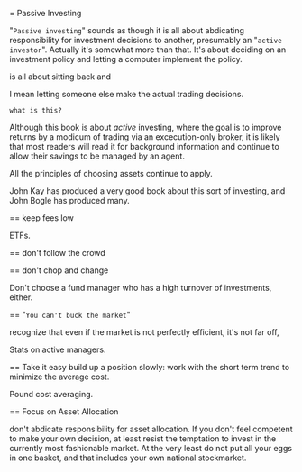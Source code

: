 = Passive Investing

"`Passive investing`" sounds as though it is all about abdicating responsibility for investment decisions to another, presumably an "`active investor`". 
Actually it's somewhat more than that. 
It's about deciding on an investment policy and letting a computer implement the policy.



is all about sitting back and 

I mean letting someone else make the actual trading decisions.

`what is this?`

Although this book is about _active_ investing, where the goal is to improve returns by a modicum of trading via an excecution-only broker, it is likely that most readers will read it for background information and continue to allow their savings to be managed by an agent.



All the principles of choosing assets continue to apply.

John Kay has produced a very good book about this sort of investing, and John Bogle has produced many.

== keep fees low

ETFs. 

== don't follow the crowd

== don't chop and change

Don't choose a fund manager who has a high turnover of investments, either.

== "`You can't buck the market`"

recognize that even if the market is not perfectly efficient, it's not far off,

Stats on active managers.



== Take it easy
build up a position slowly: work with the short term trend to minimize the average cost. 

Pound cost averaging.

== Focus on Asset Allocation

don't abdicate responsibility for asset allocation. 
If you don't feel competent to make your own decision, at least resist the temptation to invest in the currently most fashionable market. At the very least do not put all your eggs in one basket, and that includes your own national stockmarket. 

